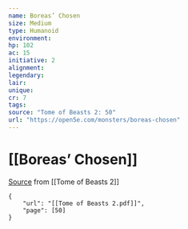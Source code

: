 ```yaml
---
name: Boreas’ Chosen
size: Medium
type: Humanoid
environment: 
hp: 102
ac: 15
initiative: 2
alignment: 
legendary: 
lair: 
unique: 
cr: 7
tags: 
source: "Tome of Beasts 2: 50"
url: "https://open5e.com/monsters/boreas-chosen"
---
```

# [[Boreas’ Chosen]]

[Source](zotero://open-pdf/library/items/9UQIAB6R?page=50) from [[Tome of Beasts 2]]

```pdf
{
	"url": "[[Tome of Beasts 2.pdf]]",
	"page": [50]
}
```

